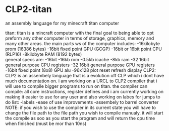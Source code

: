 # CLP2-titan
an assembly language for my minecraft titan computer

titan:
titan is a mincraft computer with the final goal to being able to opt preform any other 
computer in terms of storage, graphics, memory and many other areas. the main parts ws 
of the computer includes: 
-16kilobyte prom (16386 bytes)
-16bit fixed point GPU (GCGP)
-16bit or 16bit point CPU (RLP16)
-8kilobyte RAM (8192 bytes)  
general specs are:
-16bit
-16kb rom
-0.5kb icache
-8kb ram
-32 16bit general purpose CPU registers
-32 16bit general purpose GPU registers
-16bit fixed point (8x8) GPU alu 
-96x128 plot reset refresh display 
CLP2: 
CLP2 is an assembely language that is a evolution off CLP which i dont have much documentation
on. i am working on a URCL to CLP2 compiler that i will use to compile bigger programs to 
run on titan. the compiler can compile: all core instructions, register defines and i am 
currently working on making it easier to use for any user and also working on labes for jumps
to do list:
-labels
-ease of use improvements
-assembely to barrel converter 
NOTE:
if you wish to use the compiler in its current state you will have to change the file path to 
the file path you wish to compile manualy. it will start the compile as soo as you start the 
program and will return the cpu time when finished (must be mor than 10ns)
